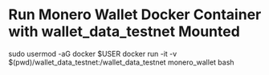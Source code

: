# Run Monero Wallet Docker Container with wallet_data_testnet Mounted
sudo usermod -aG docker $USER
docker run -it -v $(pwd)/wallet_data_testnet:/wallet_data_testnet monero_wallet bash
